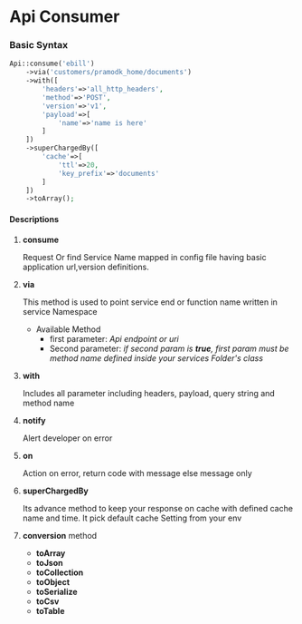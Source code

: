 # Api Consumer

### Basic Syntax
```php
Api::consume('ebill')
    ->via('customers/pramodk_home/documents')
    ->with([
        'headers'=>'all_http_headers',
        'method'=>'POST',
        'version'=>'v1',
        'payload'=>[
            'name'=>'name is here'
        ]
    ])
    ->superChargedBy([
        'cache'=>[
            'ttl'=>20,
            'key_prefix'=>'documents'
        ]
    ])
    ->toArray();
```

#### Descriptions
1. **consume**
    
    Request Or find Service Name mapped in config file having basic application url,version definitions.

2.  **via**

    This method is used to point service end or function name written in service Namespace
    +  Available Method
        +   first parameter: <i>Api endpoint or uri</i>
        +   Second parameter: <i>if second param is **true**, first param must be method name defined inside your services Folder's class</i>

3.  **with**

    Includes all parameter including headers, payload, query string and method name

4.  **notify**

    Alert developer on error

5.  **on**

    Action on error, return code with message else message only

6.  **superChargedBy**

    Its advance method to keep your response on cache with defined cache name and time. It pick default cache Setting from your env

7.  **conversion** method
    +   **toArray**
    +   **toJson**
    +   **toCollection**
    +   **toObject**
    +   **toSerialize**
    +   **toCsv**
    +   **toTable**


